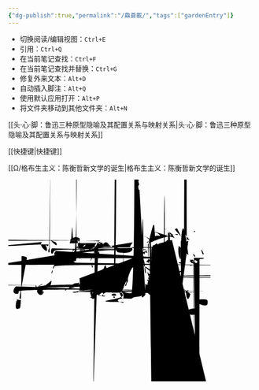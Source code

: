 ```yaml
---
{"dg-publish":true,"permalink":"/鱻蒼載/","tags":["gardenEntry"]}
---
```



- 切换阅读/编辑视图：`Ctrl+E`
- 引用：`Ctrl+Q`
- 在当前笔记查找：`Ctrl+F`
- 在当前笔记查找并替换：`Ctrl+G`
- 修复外来文本：`Alt+D`
- 自动插入脚注：`Alt+Q`
- 使用默认应用打开：`Alt+P`
- 将文件夹移动到其他文件夹：`Alt+N`

[[头·心·脚：鲁迅三种原型隐喻及其配置关系与映射关系\|头·心·脚：鲁迅三种原型隐喻及其配置关系与映射关系]]

[[快捷键\|快捷键]]

[[Ω/格布生主义：陈衡哲新文学的诞生\|格布生主义：陈衡哲新文学的诞生]]
<?xml version="1.0" standalone="no"?><!DOCTYPE svg PUBLIC "-//W3C//DTD SVG 20010904//EN" "http://www.w3.org/TR/2001/REC-SVG-20010904/DTD/svg10.dtd"><svg version="1.0" xmlns="http://www.w3.org/2000/svg" width="308.000000pt" height="308.000000pt" viewBox="0 0 308.000000 308.000000" preserveAspectRatio="xMidYMid meet"><g transform="translate(0.000000,308.000000) scale(0.100000,-0.100000)"fill="#000000" stroke="none"><path d="M2573 2338 c-18 -6 -33 -14 -33 -17 1 -3 23 -30 49 -59 l49 -54 1730 c10 16 26 34 36 40 15 10 21 7 39 -18 17 -24 19 -33 9 -51 -10 -19 -9 -216 -15 15 5 16 4 5 -9 -7 -8 -10 -15 -7 -15 14 0 83 34 89 44 6 8 8 7 8 -1 0-7 5 -13 10 -13 13 0 -15 57 -44 88 -26 29 -73 55 -86 47 -5 -3 -11 -1 -15 5-8 13 -90 11 -132 -2z"/><path d="M2380 2333 c0 -5 15 -15 33 -23 17 -8 39 -28 47 -45 21 -42 20 -4130 -26 12 21 -16 59 -61 82 -42 21 -49 23 -49 12z"/><path d="M2216 2291 c-3 -5 9 -11 26 -15 36 -7 78 -42 78 -65 0 -13 2 -13 171 21 22 6 41 -53 68 -48 22 -60 24 -68 11z"/><path d="M2830 2290 c0 -5 5 -10 11 -10 5 0 7 5 4 10 -3 6 -8 10 -11 10 -2 0-4 -4 -4 -10z"/><path d="M2688 2253 c-30 -34 -40 -65 -33 -99 7 -42 25 -35 25 9 0 73 29 10832 40 1 -34 2 -35 5 -8 2 17 0 41 -4 53 -9 22 -10 22 -25 5z"/><path d="M2540 2246 c0 -2 11 -6 25 -8 14 -3 25 -1 25 3 0 5 -11 9 -25 9 -140 -25 -2 -25 -4z"/><path d="M2076 2221 c-4 -5 8 -12 26 -16 18 -4 47 -21 65 -38 28 -26 33 -2839 -14 3 10 1 24 -6 32 -28 34 -111 58 -124 36z"/><path d="M2280 2222 c0 -12 19 -26 26 -19 2 2 -2 10 -11 17 -9 8 -15 8 -15 2z"/><path d="M2455 2214 c-71 -9 -166 -39 -247 -76 -76 -36 -86 -43 -78 -59 9 -1617 -14 103 26 107 51 206 75 315 76 42 0 72 3 65 5 -7 3 -10 11 -7 17 5 13-86 19 -151 11z"/><path d="M2745 2149 l-79 -40 -18 23 c-13 17 -18 19 -18 8 0 -9 5 -21 12 -2812 -12 13 -108 2 -222 -4 -37 -3 -61 2 -57 11 11 11 8 13 135 l2 107 27 -35c15 -19 63 -79 106 -133 62 -78 76 -101 65 -108 -81 -55 -104 -63 -193 -69l-91 -7 85 -1 c87 -2 150 16 186 52 8 9 21 19 28 23 7 5 17 26 22 47 8 35 1541 52 54 23 7 42 18 42 24 0 5 -8 7 -18 4 -14 -5 -24 7 -46 57 -38 81 -46 106-36 112 5 3 12 -4 15 -16 4 -11 9 -18 11 -16 10 10 -30 76 -50 81 -32 9 -48 7-41 -4 3 -5 2 -10 -4 -10 -5 0 -11 5 -13 11 -2 6 -19 -3 -38 -19 -19 -17 -38-29 -41 -26 -4 2 -10 0 -13 -5 -10 -15 63 -101 87 -102 18 0 19 -2 5 -7 -12-5 -14 -12 -9 -21 5 -7 13 -11 19 -8 10 7 35 -18 45 -46 11 -29 -23 -34 -45-6 -48 60 -138 183 -138 190 0 11 68 48 135 74 43 17 53 24 35 24 -14 1 -61-17 -105 -40z m65 -77 c6 -28 22 -30 31 -5 4 12 1 20 -10 25 -12 5 -11 7 6 718 1 23 -6 29 -34 3 -20 15 -40 25 -45 10 -6 21 -27 25 -48 4 -20 12 -40 18-44 6 -4 7 -10 3 -14 -12 -12 -25 8 -32 46 -8 45 -27 64 -66 66 -35 2 -53 17-64 52 -6 20 -4 23 11 20 10 -2 21 -13 24 -26z m76 -84 c4 -7 3 -8 -4 -4 -1710 -15 1 8 -43 17 -34 17 -40 4 -45 -9 -3 -12 -2 -9 4 4 6 -1 17 -10 26 -9 9-14 22 -11 30 3 7 0 15 -7 18 -9 3 -8 8 3 15 19 13 17 13 26 -1z m4 -122 c0-15 -14 -35 -21 -30 -15 9 -10 34 6 34 8 0 15 -2 15 -4z"/><path d="M2495 2159 c-16 -5 -39 -6 -52 -3 -13 4 -23 2 -23 -2 0 -12 -45 -32-90 -40 -19 -4 -38 -12 -42 -18 -6 -8 -11 -7 -17 3 -7 11 -12 10 -28 -6 -11-11 -25 -17 -33 -15 -7 3 -10 0 -6 -7 4 -6 1 -11 -8 -11 -10 0 -16 -9 -16 -220 -12 3 -18 7 -15 3 4 14 0 24 -9 14 -13 16 -21 8 -36 -10 -19 -12 -19 -30 -2-19 17 -27 40 -10 29 5 -3 12 -1 16 4 3 6 -4 8 -15 6 -16 -3 -28 8 -53 45 -4062 -54 65 -20 5 63 -114 228 -253 363 -307 89 -35 100 -39 100 -29 0 5 -24 16-52 26 -135 43 -324 179 -296 213 10 11 13 11 20 -2 5 -9 15 -13 25 -9 11 414 3 9 -5 -5 -8 -2 -10 8 -6 12 5 16 -1 16 -22 0 -21 3 -25 9 -15 8 12 11 1225 0 34 -31 46 -39 56 -39 6 0 8 -5 5 -11 -4 -6 -1 -9 7 -7 7 1 27 -7 45 -2017 -12 38 -22 46 -22 9 0 23 -7 32 -16 17 -18 45 -12 45 10 0 7 7 16 15 20 176 20 51 5 61 -5 3 -10 16 -10 28 0 18 -2 19 -11 7 -8 -11 -9 -7 -4 17 5 24 234 -11 41 -9 5 -14 15 -10 21 4 6 12 9 17 6 5 -4 9 9 8 27 -2 38 7 93 16 1083 5 5 10 3 10 -2 0 -17 4 -33 8 -17 5 -43 5 -60 1z m55 -53 c0 -3 -4 -8 -10-11 -5 -3 -10 -1 -10 4 0 6 5 11 10 11 6 0 10 -2 10 -4z m40 -250 c0 -3 -4 -8-10 -11 -5 -3 -10 -1 -10 4 0 6 5 11 10 11 6 0 10 -2 10 -4z"/><path d="M650 2154 c0 -10 70 -74 81 -74 14 0 10 23 -9 46 -16 20 -72 42 -7228z"/><path d="M2155 2150 c3 -5 8 -10 11 -10 2 0 4 5 4 10 0 6 -5 10 -11 10 -5 0-7 -4 -4 -10z"/><path d="M512 2128 c-24 -24 -14 -69 24 -104 19 -19 40 -34 45 -34 12 0 12 57-1 65 -5 3 -10 14 -10 23 0 14 1 14 13 -1 11 -16 13 -16 29 2 16 19 16 21 -941 -29 22 -73 26 -91 8z"/><path d="M1375 2116 c-16 -13 -30 -29 -30 -34 0 -5 -11 -20 -25 -32 l-25 -2236 21 c20 11 40 17 45 13 4 -4 3 0 -4 10 -11 14 -8 19 17 37 34 24 54 29 25 5-18 -14 -18 -15 4 -4 12 6 20 15 17 21 -10 15 -28 10 -60 -15z"/><path d="M1898 2123 c-33 -40 -49 -73 -35 -73 24 0 36 -21 25 -45 -15 -34 -76-48 -167 -39 -42 4 -70 9 -63 11 7 3 -4 17 -27 34 -22 16 -47 43 -56 60 -1120 -21 29 -31 25 -9 -3 -18 -6 -20 -6 -2 0 -4 -14 -4 -31 0 -34 26 -63 108-119 34 -23 50 -40 46 -50 -3 -8 -2 -11 2 -8 4 4 25 -8 47 -27 45 -39 94 -53127 -35 19 10 21 10 16 -7 -3 -10 -17 -56 -31 -103 -31 -103 -92 -230 -139-290 -19 -24 -33 -47 -30 -51 2 -4 -14 0 -35 8 -39 15 -42 15 -91 -11 -29 -15-49 -22 -45 -16 15 25 89 52 127 47 31 -4 38 -2 34 9 -3 8 1 14 10 14 9 0 125 8 12 -4 6 -3 8 3 5 6 -4 17 1 25 11 23 25 55 105 50 121 -3 8 0 11 7 7 6 -414 1 17 11 3 10 10 26 15 36 6 12 5 17 -3 17 -6 0 -4 6 6 13 9 7 18 24 20 381 13 6 31 11 39 10 17 14 71 5 65 -16 -10 -86 19 -113 46 -37 37 -44 33 -14-8 17 -24 32 -33 64 -38 24 -3 43 -10 43 -16 0 -14 -64 -11 -79 4 -11 10 -128 -7 -10 4 -12 2 -24 -4 -28 -6 -4 -9 -13 -6 -20 5 -15 -19 -71 -35 -80 -18-12 -8 29 13 52 12 13 19 23 15 23 -3 0 -20 -15 -37 -32 l-32 -33 27 55 c3163 40 75 32 42 -3 -12 -1 -20 3 -17 16 10 6 78 -15 101 -16 17 -25 20 -39 12-16 -9 -16 -8 -7 10 7 14 8 23 1 27 -5 3 -10 -1 -10 -9 0 -9 -3 -16 -8 -16 -40 -6 18 -4 40 3 32 1 40 -13 40 -9 0 -13 -4 -10 -10 3 -6 -1 -7 -10 -3 -11 4-13 8 -5 13 8 5 7 10 -4 19 -12 10 -21 9 -46 -4 -17 -9 -34 -23 -37 -30 -3 -8-9 -12 -14 -9 -5 3 -9 0 -9 -5 0 -6 -5 -11 -12 -11 -6 0 -4 8 6 19 10 11 1524 11 30 -4 7 0 8 11 4 11 -4 15 -2 11 4 -7 10 19 28 36 25 4 -1 7 0 7 3 0 7-70 35 -90 35 -19 0 -57 -76 -65 -132 -5 -28 -4 -30 4 -10 11 24 23 30 19 10-3 -15 50 -12 69 4 9 8 13 7 13 -3 1 -8 7 0 15 18 13 30 51 60 62 49 3 -3 -6-11 -20 -17 -18 -8 -27 -21 -29 -43 -2 -20 -8 -30 -17 -28 -8 2 -37 -2 -65 -8-28 -7 -64 -14 -81 -17 -16 -3 -32 -7 -34 -9 -9 -9 58 -3 114 10 57 14 81 1360 -2 -13 -9 -75 -89 -75 -96 0 -9 -71 -106 -77 -106 -7 0 43 85 79 134 26 3627 41 12 49 -9 5 -19 6 -23 1 -3 -5 -17 -9 -31 -9 -21 0 -26 -6 -31 -35 -6-33 -6 -34 -8 -5 -2 48 -21 15 -31 -56 -6 -35 -12 -77 -15 -94 -4 -28 -4 -2910 -11 8 11 15 32 15 48 0 15 5 28 11 28 6 0 8 -7 5 -16 -3 -9 -6 -24 -6 -350 -10 -13 -33 -30 -51 l-29 -33 6 36 c3 20 1 39 -3 42 -5 3 -9 -15 -8 -40 0-30 -6 -52 -17 -66 -10 -12 -18 -17 -19 -11 0 6 7 17 15 24 12 10 13 15 4 21-9 5 -10 11 -2 21 6 7 9 30 7 51 -3 34 -2 36 12 22 21 -21 21 -21 21 27 0 27-7 48 -19 60 -10 10 -18 17 -19 16 -8 -26 -5 -38 9 -39 11 0 12 -2 5 -6 -7 -2-13 -12 -13 -21 0 -14 -2 -14 -9 -3 -7 11 -10 11 -15 0 -4 -10 -7 -11 -12 -2-3 8 -13 9 -27 4 -12 -4 -28 -6 -34 -4 -7 3 -13 0 -13 -6 0 -6 -13 -11 -30-11 -16 0 -30 -5 -30 -10 0 -9 27 -7 68 6 16 5 42 -6 42 -18 0 -5 -4 -6 -10-3 -15 9 -88 -13 -107 -33 -40 -40 -130 -76 -120 -48 3 6 9 10 15 9 6 -2 23 838 22 15 14 30 22 34 20 5 -3 6 4 3 15 -4 16 -2 19 11 14 9 -3 16 -1 16 5 0 6-8 11 -17 11 -9 0 -14 3 -10 6 12 12 108 53 102 44 -9 -15 12 -12 45 5 17 930 22 30 31 0 8 10 19 23 25 21 9 21 9 -3 3 -14 -3 -33 -6 -44 -5 -18 0 -18-1 0 -13 17 -13 17 -14 -4 -25 -11 -6 -24 -11 -29 -11 -4 1 3 7 16 14 22 1222 13 4 18 -25 7 -66 -9 -58 -22 3 -5 1 -10 -4 -10 -15 0 -14 6 5 35 9 14 2325 31 25 8 0 12 4 9 9 -3 5 -34 8 -68 8 -35 1 -85 4 -113 7 -36 6 -46 5 -35-3 12 -9 12 -11 1 -11 -8 0 -20 8 -27 18 -8 10 -13 12 -14 5 0 -18 -20 -16-20 1 0 8 -16 15 -41 19 -22 3 -43 8 -46 11 -14 14 5 14 57 0 74 -19 245 -31355 -24 78 5 65 6 -95 11 -181 5 -256 18 -195 33 16 4 33 2 41 -5 9 -8 35 -1074 -6 34 3 63 1 66 -5 8 -12 118 -3 169 15 42 15 54 30 85 121 27 74 8 77 -8611 -19 -14 -21 -14 -19 6 1 12 8 27 16 33 9 6 18 19 22 28 4 13 -2 18 -34 23-45 8 -136 -2 -145 -16 -3 -5 -13 -9 -22 -9 -21 0 -128 -51 -161 -76 -13 -11-44 -37 -68 -58 l-44 -40 28 -12 c28 -13 28 -13 -8 -8 -36 6 -38 4 -76 -53-65 -96 -73 -148 -51 -317 l11 -89 -27 -24 c-34 -29 -83 -30 -129 -3 l-34 20-26 -20 c-14 -11 -28 -28 -31 -38 -11 -34 -71 -63 -130 -65 -31 -1 -56 -5 -56-9 0 -4 -13 -8 -28 -8 -33 0 -52 -31 -52 -85 0 -38 10 -44 30 -20 9 11 22 1442 10 22 -5 39 -1 66 17 20 13 68 32 105 42 69 19 99 18 222 -3 87 -14 273-21 327 -11 70 14 250 92 238 104 -7 7 -25 6 -55 -2 -25 -7 -64 -11 -88 -11-31 2 -34 3 -12 5 17 2 53 9 80 15 44 10 60 8 115 -9 97 -31 133 -44 155 -5513 -6 20 -6 23 1 1 5 12 8 22 5 11 -3 18 -9 15 -13 -6 -9 45 -24 53 -15 3 3-4 14 -15 25 -12 10 -22 17 -24 15 -2 -2 -24 1 -49 6 -25 6 -52 10 -60 10 -80 -24 4 -35 9 -11 5 -32 11 -46 14 -40 9 -82 52 -71 73 5 10 8 28 7 40 -1 122 20 7 17 4 -3 8 1 8 10 0 8 3 23 7 33 4 13 -4 9 -26 -12 -36 -33 -82 -93 -63-81 8 5 10 2 6 -8 -3 -8 -12 -12 -19 -10 -7 3 -16 1 -20 -5 -3 -6 -12 -11 -20-11 -15 0 -29 31 -18 39 4 3 25 28 47 54 34 43 37 51 27 73 -15 33 -15 32 1330 23 -1 24 -2 8 -20 -9 -11 -12 -16 -6 -13 7 4 14 0 18 -8 3 -9 -15 -36 -46-70 -28 -31 -48 -58 -45 -61 9 -9 170 174 247 281 113 157 130 176 150 165 24-13 30 -13 30 0 0 6 -9 10 -20 10 -11 0 -20 4 -20 10 0 7 54 4 67 -4 2 -2-130 -213 -161 -256 -16 -22 -27 -43 -24 -46 7 -6 98 125 156 224 24 39 47 7252 72 13 0 14 2 -24 -76 -42 -84 -149 -239 -165 -239 -12 0 -15 -9 -9 -27 2-6 14 3 27 20 12 18 27 29 33 26 6 -4 17 1 25 11 7 11 13 14 13 8 0 -11 -30-41 -42 -42 -5 -1 -8 -3 -8 -6 0 -3 0 -11 0 -17 1 -7 16 4 34 25 21 24 37 3441 27 7 -12 -23 -65 -32 -56 -8 8 -43 -24 -43 -38 1 -6 10 0 20 13 11 13 2019 20 14 0 -16 -36 -44 -45 -36 -4 5 -5 2 -1 -5 5 -8 -8 -31 -33 -61 -23 -27-41 -52 -41 -55 0 -18 20 -1 50 42 58 81 113 142 128 142 8 0 12 6 8 15 -3 103 17 19 21 14 3 22 11 18 17 -3 5 -1 7 4 4 6 -4 13 2 16 13 5 21 27 28 27 9 0-5 -4 -7 -10 -4 -5 3 -10 2 -10 -4 0 -5 6 -12 13 -14 7 -4 3 -8 -10 -12 -13-4 -23 -12 -23 -17 0 -6 -7 -7 -16 -4 -12 5 -15 2 -10 -10 3 -8 6 -19 6 -22 0-4 5 0 10 8 6 9 10 10 10 3 0 -18 -21 -27 -30 -13 -5 9 -9 9 -14 1 -4 -6 -4-16 0 -23 5 -7 2 -9 -7 -6 -8 3 -20 -1 -27 -8 -7 -8 -10 -14 -6 -14 3 0 1 -7-6 -15 -6 -8 -9 -19 -5 -25 4 -6 -13 -19 -39 -31 -25 -11 -46 -26 -46 -33 0-14 30 -26 67 -26 13 0 27 -10 34 -22 7 -13 21 -30 32 -38 11 -8 28 -23 38-32 11 -10 22 -18 26 -18 19 1 48 58 49 98 1 30 12 59 34 93 57 89 109 201146 319 40 127 65 186 94 223 32 41 39 70 29 118 -16 71 -51 97 -81 62z m-588-163 c0 -5 -2 -10 -4 -10 -3 0 -8 5 -11 10 -3 6 -1 10 4 10 6 0 11 -4 11 -10zm335 -161 c-4 -11 -28 -57 -55 -102 -27 -45 -44 -84 -40 -87 5 -3 5 -12 0 -20-6 -8 -10 -11 -10 -6 0 5 -6 3 -14 -3 -28 -23 -27 19 2 62 16 23 46 72 67 11038 65 63 89 50 46z m39 -11 c-8 -27 -74 -148 -80 -148 -3 0 0 9 6 21 7 11 923 7 26 -3 2 -11 -5 -17 -17 -6 -12 -14 -20 -16 -17 -3 3 13 35 35 71 23 3741 71 41 76 0 6 7 10 16 10 11 0 14 -6 8 -22z m-608 -64 c15 6 18 -3 6 -20 -9-13 -52 -25 -52 -14 0 4 8 11 18 15 16 6 16 7 0 16 -10 6 -18 15 -18 20 0 6 73 16 -6 9 -9 23 -14 30 -11z m261 -16 c-3 -8 -6 -5 -6 6 -1 11 2 17 5 13 3 -34 -12 1 -19z m450 -10 c-3 -8 -6 -5 -6 6 -1 11 2 17 5 13 3 -3 4 -12 1 -19zm-37 -25 c0 -5 -7 -17 -16 -28 -14 -19 -14 -19 -10 5 2 14 5 26 5 28 2 6 21 121 -5z m-516 -27 c-3 -9 -10 -13 -15 -10 -5 3 -3 11 4 19 15 16 19 13 11 -9zm423 -10 c-1 -6 10 -10 26 -8 15 1 27 -2 27 -8 0 -5 -21 -10 -46 -10 -33 0-51 -5 -61 -17 -13 -16 -13 -15 -2 7 17 36 27 47 43 47 8 0 14 -5 13 -11zm-449 -15 c2 -6 0 -11 -5 -10 -20 3 -34 -2 -28 -10 8 -13 -32 -34 -48 -25 -85 -7 2 2 -9 7 -10 9 -17 3 -17 -6 0 -12 6 -15 13 -3 9 -12 8 -38 -5 -28 -14-30 -17 -12 -17 26 -1 42 -39 22 -52 -7 -4 -10 -11 -6 -15 10 -10 -55 -43-148 -75 -89 -31 -107 -25 -73 23 15 21 25 27 40 22 14 -4 18 -2 14 5 -4 6 -210 5 9 6 -2 14 3 17 11 3 10 -1 13 -17 8 -12 -3 -19 -1 -15 5 3 5 17 7 30 413 -4 24 -2 24 3 0 5 18 18 40 29 42 20 45 37 4 22 -38 -15 -28 -3 16 20 2111 52 20 67 20 30 1 63 20 63 38 0 21 51 25 58 3z m373 0 c4 7 10 11 13 8 9-8 -44 -80 -55 -74 -5 4 -9 11 -9 16 0 6 4 8 9 5 12 -8 32 18 28 35 -2 8 -210 1 5 2 -4 8 -2 13 5z m-456 -11 c-3 -5 -12 -10 -18 -10 -7 0 -6 4 3 10 1912 23 12 15 0z m361 -48 c-18 -16 -18 -16 -6 6 6 13 14 21 18 18 3 -4 -2 -14-12 -24z m216 -10 c-14 -14 -18 -15 -20 -3 -4 15 17 33 30 25 4 -3 0 -13 -10-22z m-36 -19 c-10 -10 -19 5 -10 18 6 11 8 11 12 0 2 -7 1 -15 -2 -18z m67 2c-3 -9 -8 -14 -10 -11 -3 3 -2 9 2 15 9 16 15 13 8 -4z m-567 -22 c-10 -10-19 5 -10 18 6 11 8 11 12 0 2 -7 1 -15 -2 -18z m-26 3 c0 -2 -7 -9 -15 -16-13 -11 -14 -10 -9 4 5 14 24 23 24 12z m7 -41 c0 -8 -2 -13 -5 -10 -3 2 -140 -24 -6 -16 -9 -19 -8 -16 3 3 7 10 13 16 13 5 0 14 3 18 8 10 10 11 9 11 -8zm490 -21 c-3 -3 -12 -4 -19 -1 -8 3 -5 6 6 6 11 1 17 -2 13 -5z m-33 -26 c-3-4 -12 -8 -20 -8 -8 0 -13 4 -10 8 3 5 12 9 20 9 8 0 13 -4 10 -9z m-1060 -54c25 -10 19 -22 -9 -16 -16 3 -25 0 -25 -9 0 -7 -2 -10 -5 -7 -7 7 5 38 15 385 0 15 -3 24 -6z m1106 -39 c11 -30 -1 -69 -27 -83 -13 -8 -22 -4 -40 16 -1315 -23 30 -23 35 0 4 -12 12 -27 18 l-28 11 30 13 c17 7 47 14 68 14 31 1 39-3 47 -24z m-1106 6 c3 -5 -3 -11 -15 -14 -16 -4 -18 -3 -8 9 13 16 16 17 235z m326 -71 c0 -5 -4 -10 -10 -10 -5 0 -10 5 -10 10 0 6 5 10 10 10 6 0 10 -410 -10z"/><path d="M1636 1731 c-23 -43 -19 -52 5 -13 12 18 19 35 16 38 -3 3 -13 -8-21 -25z"/><path d="M1065 1510 c-3 -6 -12 -10 -18 -9 -30 4 -47 -3 -80 -33 -20 -18 -44-39 -54 -46 -17 -12 -17 -13 2 -6 11 3 37 10 57 14 40 8 93 38 84 47 -3 3 212 12 19 9 7 14 15 10 19 -3 3 -9 1 -13 -5z m-29 -19 c-4 -5 0 -11 6 -14 7 -2-1 -11 -19 -20 -44 -23 -55 -21 -18 3 17 11 25 20 20 20 -6 0 -16 -5 -23 -12-6 -6 -14 -9 -18 -6 -3 4 7 13 23 22 33 18 36 19 29 7z"/><path d="M870 1400 c-9 -6 -10 -10 -3 -10 6 0 15 5 18 10 8 12 4 12 -15 0z"/><path d="M1592 1339 c-32 -12 -18 -29 23 -29 26 0 33 4 29 14 -8 20 -25 25-52 15z"/><path d="M1600 1290 c0 -5 7 -10 16 -10 8 0 12 5 9 10 -3 6 -10 10 -16 10 -50 -9 -4 -9 -10z"/><path d="M2120 2130 c-9 -6 -10 -10 -3 -10 6 0 15 5 18 10 8 12 4 12 -15 0z"/><path d="M2600 2070 c-15 -46 -8 -147 14 -188 15 -26 15 -25 17 43 0 39 2 903 115 4 79 -13 94 -34 30z"/><path d="M1375 2090 c-9 -14 28 -21 41 -8 11 11 9 13 -11 14 -14 1 -27 -2 -30-6z"/><path d="M2040 2080 c-9 -6 -10 -10 -3 -10 6 0 15 5 18 10 8 12 4 12 -15 0z"/><path d="M1593 2066 c11 -33 187 -90 202 -65 4 5 16 7 27 3 14 -4 18 -2 14 5-4 7 1 11 13 11 12 0 21 5 21 11 0 8 -11 9 -32 4 -73 -17 -141 -11 -196 16-29 15 -51 21 -49 15z"/><path d="M625 2040 c-17 -33 -20 -70 -5 -70 6 0 10 6 10 14 0 7 11 30 25 5023 34 23 36 5 36 -11 0 -26 -12 -35 -30z"/><path d="M2043 2044 c-29 -22 -32 -28 -22 -47 7 -12 13 -23 14 -25 1 -1 17 1134 27 24 22 31 36 26 51 -8 26 -13 25 -52 -6z"/><path d="M667 2032 c-19 -21 -22 -63 -6 -79 8 -8 18 0 35 34 13 24 22 49 1954 -10 14 -31 11 -48 -9z"/><path d="M2155 2040 c3 -5 8 -10 11 -10 2 0 4 5 4 10 0 6 -5 10 -11 10 -5 0-7 -4 -4 -10z"/><path d="M1384 1993 c-40 -92 -44 -105 -44 -125 0 -37 17 -8 48 80 29 82 26115 -4 45z"/><path d="M726 1993 c-36 -38 -33 -67 8 -92 18 -12 43 -21 56 -21 19 0 21 4 1628 -4 17 -3 22 2 14 7 -11 17 -7 47 19 l37 33 -48 17 c-95 32 -91 32 -118 2z"/><path d="M2945 1993 c4 -10 10 -26 12 -35 3 -10 9 -18 14 -18 12 0 11 6 -6 40-17 32 -32 41 -20 13z"/><path d="M2115 1990 c-3 -5 -3 -15 1 -21 4 -8 0 -8 -15 0 -17 10 -21 9 -21 -30 -9 9 -20 21 -26 11 -7 18 -14 15 -17 -3 -3 -12 0 -20 6 -11 9 -16 9 -21 0-4 -6 -1 -16 6 -21 11 -7 11 -11 2 -15 -10 -3 -9 -11 2 -33 8 -16 15 -37 15-47 0 -10 10 -29 21 -43 l21 -25 -5 30 c-5 27 -4 28 8 11 8 -10 11 -25 8 -34-4 -10 -2 -14 2 -10 5 5 16 -5 26 -22 13 -21 23 -28 35 -23 10 4 15 2 11 -3-3 -6 4 -16 15 -23 18 -11 20 -11 15 3 -7 19 1 20 38 6 14 -5 24 -14 21 -18-2 -4 14 -8 37 -7 32 0 44 -5 52 -21 6 -12 19 -20 32 -19 12 1 21 -3 20 -8 -2-11 29 -18 49 -10 8 3 14 12 14 20 0 8 5 11 10 8 13 -8 13 65 0 85 -5 8 -1011 -10 6 0 -5 -8 -2 -17 5 -9 8 -14 9 -10 3 4 -7 1 -14 -7 -17 -9 -4 -12 0 -911 3 12 -8 22 -39 35 -24 9 -48 17 -54 17 -7 0 -17 7 -25 16 -9 11 -22 14 -4110 -15 -3 -27 -2 -26 2 3 16 -14 40 -26 36 -7 -3 -21 5 -32 17 -18 21 -18 22-1 16 10 -4 21 -7 23 -7 3 0 2 -5 -2 -12 -5 -7 -3 -8 6 -3 10 6 -1 22 -39 58-42 40 -55 47 -62 36 -7 -10 -9 -8 -7 11 2 15 -2 24 -9 23 -7 -2 -10 4 -7 127 17 -11 21 -21 5z m115 -106 c0 -2 -9 0 -20 6 -11 6 -20 13 -20 16 0 2 9 020 -6 11 -6 20 -13 20 -16z m-100 -43 c0 -6 -4 -13 -10 -16 -5 -3 -10 1 -10 90 9 5 16 10 16 6 0 10 -4 10 -9z m90 -6 c0 -8 -4 -15 -10 -15 -5 0 -10 7 -1015 0 8 5 15 10 15 6 0 10 -7 10 -15z m30 -56 c0 -15 -18 -19 -23 -6 -3 8 1 149 14 8 0 14 -4 14 -8z m205 -139 c-3 -5 -12 -10 -18 -10 -7 0 -6 4 3 10 19 1223 12 15 0z"/><path d="M2036 1900 c19 -50 34 -105 34 -122 0 -21 3 -29 10 -22 12 12 -9 101-43 177 -14 31 -28 57 -30 57 -3 0 10 -41 29 -90z"/><path d="M2692 1973 c-6 -10 -13 -40 -17 -68 -5 -39 -4 -47 5 -35 9 12 10 106 -12 -5 -20 -2 -28 7 -28 18 0 67 23 67 32 0 4 8 5 18 2 14 -5 15 -4 2 5 -86 -22 8 -32 5 -9 -2 -19 0 -23 6 -3 5 -1 10 5 10 6 0 8 5 5 10 -4 6 -10 8 -155 -9 -6 -23 25 -15 33 3 3 5 0 5 -6 0 -7 4 -12 10 -12 13 0 8 49 -7 61 -8 7-14 5 -21 -8z"/><path d="M1991 1918 c-1 -63 -21 -74 -21 -11 0 35 -3 44 -10 33 -5 -8 -10 -25-10 -36 0 -12 -7 -24 -15 -28 -23 -8 -18 -28 5 -21 24 8 26 -1 5 -21 -8 -9-15 -12 -15 -8 0 4 -6 -1 -14 -12 -9 -11 -12 -30 -9 -46 4 -21 2 -28 -9 -28-20 0 -78 -145 -74 -187 1 -18 -2 -34 -6 -35 -5 -2 -10 -14 -13 -27 -5 -28-12 -37 -22 -27 -4 4 -3 10 2 14 6 4 11 12 11 17 1 6 4 21 8 35 3 14 -6 0 -21-30 -14 -30 -25 -59 -24 -64 1 -5 -6 -18 -16 -30 -18 -20 -18 -20 2 -6 19 1419 14 6 -3 -8 -9 -16 -15 -19 -12 -3 3 -14 -2 -24 -12 -19 -17 -25 -73 -7 -735 0 7 -5 3 -11 -5 -8 17 -9 77 -5 114 10 258 36 266 49 4 6 0 8 -10 4 -9 -3-40 -9 -69 -12 -48 -4 -47 -3 16 10 38 8 74 19 79 24 6 6 10 84 10 183 0 190-14 281 -57 371 l-24 52 -1 -47z m-51 -112 c0 -2 -7 -7 -16 -10 -8 -3 -12 -2-9 4 6 10 25 14 25 6z m-42 -493 c-10 -2 -26 -2 -35 0 -10 3 -2 5 17 5 19 027 -2 18 -5z m-80 -10 c-15 -2 -42 -2 -60 0 -18 2 -6 4 27 4 33 0 48 -2 33 -4z"/><path d="M2818 1944 c-3 -5 3 -18 13 -28 22 -22 26 -9 6 19 -8 10 -16 14 -199z"/><path d="M2986 1885 c-3 -9 -18 -15 -39 -15 -33 0 -34 -1 -32 -42 1 -24 5 -6310 -87 6 -35 5 -43 -6 -39 -14 5 -15 9 -18 50 -1 17 -4 19 -13 10 -16 -16 -31-15 -22 1 5 9 4 9 -5 1 -7 -7 -11 -22 -9 -34 2 -17 14 -26 48 -36 25 -8 51-12 58 -9 7 2 16 5 20 5 4 1 15 9 25 17 16 15 16 17 -5 27 -12 6 -23 18 -2526 -3 10 -1 9 7 -2 30 -48 60 0 36 56 -18 43 -13 47 9 9 15 -27 15 -27 9 -3-18 67 -37 93 -48 65z m-17 -82 l-1 -28 -10 33 c-6 17 -15 32 -20 32 -5 0 -65 -3 10 11 17 35 -16 34 -47z m41 -24 c0 -10 -4 -19 -9 -19 -12 0 -23 29 -1541 8 14 24 0 24 -22z m-50 -29 c0 -13 -1 -13 -10 0 -5 8 -10 22 -10 30 0 13 113 10 0 5 -8 10 -22 10 -30z"/><path d="M734 1818 c-36 -41 -54 -73 -53 -95 0 -10 8 2 18 26 10 24 24 49 3255 17 13 43 46 37 46 -2 0 -17 -15 -34 -32z"/><path d="M2772 1842 c-8 -6 -2 -13 17 -25 27 -16 29 -16 35 0 4 10 4 14 0 10-4 -4 -15 -1 -23 7 -9 8 -22 12 -29 8z"/><path d="M1482 1777 c-12 -13 -22 -31 -22 -40 0 -9 -6 -17 -12 -18 -17 0 -81-97 -73 -109 3 -5 -8 -16 -25 -25 -26 -13 -30 -21 -31 -58 -1 -23 -3 -52 -4-63 -2 -23 -35 -73 -47 -74 -5 0 -8 -5 -8 -11 0 -6 7 -9 15 -5 8 3 15 1 15 -40 -11 53 -40 72 -39 7 0 -1 7 -19 15 -48 21 -58 46 -28 74 18 17 23 30 19 47-4 13 -2 23 5 23 6 0 8 -8 5 -17 -3 -10 5 -5 20 12 31 36 35 56 6 30 -33 -30-23 -6 19 44 49 59 62 85 55 108 -4 13 -3 15 4 4 7 -10 15 -6 35 20 24 33 5792 57 104 0 14 -39 2 -58 -18z"/><path d="M2490 1790 c0 -5 5 -10 11 -10 5 0 7 5 4 10 -3 6 -8 10 -11 10 -2 0-4 -4 -4 -10z"/><path d="M1273 1768 c1 -16 5 -28 9 -28 10 0 9 9 -2 35 -8 17 -8 16 -7 -7z"/><path d="M2775 1770 c-3 -6 1 -7 9 -4 18 7 21 14 7 14 -6 0 -13 -4 -16 -10z"/><path d="M2086 1753 c-10 -11 -7 -91 5 -98 7 -5 8 8 3 41 l-7 49 24 -20 c42-36 122 -89 118 -78 -6 16 -136 113 -143 106z"/><path d="M666 1685 c-3 -9 -6 -24 -5 -33 0 -9 5 -4 10 12 9 32 6 48 -5 21z"/><path d="M2608 1682 c-21 -10 -38 -21 -38 -25 0 -10 34 0 80 24 45 23 11 24-42 1z"/><path d="M2120 1675 c0 -9 7 -32 15 -52 18 -42 18 -46 5 -38 -5 3 -10 1 -10-4 0 -6 5 -11 10 -11 15 0 12 -21 -4 -39 -16 -18 -24 -131 -12 -169 4 -12 17-27 28 -33 26 -14 32 -5 55 85 14 55 25 75 56 102 21 19 41 32 46 30 4 -3 239 42 26 19 16 26 25 16 18 -9 -7 -20 -10 -23 -8 -3 3 9 16 26 28 17 12 29 2525 28 -7 7 -66 -49 -60 -57 2 -4 -5 -7 -16 -7 -17 0 -16 3 8 28 15 15 22 2816 28 -13 0 -53 -48 -53 -63 0 -12 -50 -67 -60 -67 -3 0 -7 24 -8 52 -3 69-11 96 -23 77 -7 -11 -9 -11 -9 -1 0 7 -4 11 -9 8 -5 -3 -12 1 -15 10 -3 8 -212 4 9 6 -3 10 -4 10 -1 0 3 -13 12 -30 21 -27 14 -30 14 -30 0z m24 -290 c-4-8 -10 -12 -15 -9 -11 6 -2 24 11 24 5 0 7 -7 4 -15z"/><path d="M2260 1625 c33 -19 50 -18 26 0 -11 8 -27 15 -35 15 -10 -1 -7 -6 9-15z"/><path d="M659 1541 c-4 -46 -11 -67 -24 -77 -27 -20 -59 -17 -80 6 -18 20 -7229 -60 10 3 -5 0 -10 -7 -10 -7 0 -35 -11 -63 -25 -59 -29 -92 -31 -124 -9-17 12 -26 13 -34 5 -16 -16 -37 -13 -37 5 0 14 -3 14 -16 3 -19 -16 -44 -63-44 -84 0 -13 6 -15 30 -10 21 5 35 2 46 -9 20 -20 33 -20 123 4 41 11 81 2089 20 7 0 21 9 30 20 19 23 82 45 82 29 0 -6 10 -8 23 -4 16 5 18 4 8 -3 -11-8 -5 -13 25 -21 59 -16 60 -13 47 129 l-9 85 -5 -64z"/><path d="M2090 1491 c0 -63 -5 -122 -11 -134 -10 -20 -10 -21 4 -7 13 12 1739 18 128 0 62 -2 116 -5 119 -3 4 -6 -44 -6 -106z"/><path d="M2405 1570 c28 -12 155 -12 155 0 0 6 -35 10 -87 9 -59 0 -81 -3 -68-9z"/><path d="M1297 1543 c-4 -3 -7 -18 -6 -32 1 -26 1 -25 10 3 9 31 7 41 -4 29z"/><path d="M2410 1527 c0 -35 -26 -42 -34 -11 -8 30 -32 26 -29 -5 2 -18 -1 -20-22 -15 -17 4 -27 1 -31 -10 -4 -11 -14 -14 -34 -9 -24 4 -29 2 -28 -13 0 -11-4 -39 -10 -63 -13 -53 -1 -91 28 -91 23 0 64 73 75 133 4 22 13 37 21 37 160 18 -11 5 -25 -4 -6 -16 -33 -26 -61 -14 -40 -15 -55 -6 -70 11 -18 12 -18 62 -4 16 1 26 20 38 19 13 25 13 25 3 0 -7 -5 -18 -11 -24 -7 -7 -7 -13 0 -1716 -10 41 37 62 116 10 39 21 73 24 76 3 3 5 -28 5 -69 0 -49 -3 -69 -10 -59-7 11 -11 9 -19 -13 -15 -40 -14 -44 15 -51 31 -8 25 -14 61 54 37 68 47 10833 125 -6 7 -9 19 -8 26 2 10 -12 15 -54 17 -56 3 -58 2 -58 -21z"/><path d="M1421 1481 c-12 -17 -20 -35 -17 -39 8 -13 -18 -45 -38 -48 -23 -3-20 7 14 46 33 40 36 47 16 47 -8 0 -14 -3 -13 -6 3 -11 -44 -81 -52 -77 -4 3-7 -4 -8 -14 -2 -28 18 -36 35 -14 13 18 14 18 7 -3 -4 -14 -2 -23 5 -23 6 09 3 6 8 -2 4 15 31 40 61 47 57 48 59 35 79 -6 11 -14 6 -30 -17z m19 -15 c0-2 -8 -10 -17 -17 -16 -13 -17 -12 -4 4 13 16 21 21 21 13z"/><path d="M116 1453 c-54 -56 -46 -113 14 -113 23 0 27 4 28 32 0 17 10 44 2159 25 34 26 45 5 53 -26 10 -30 8 -68 -31z"/><path d="M1291 1473 c0 -6 -4 -20 -7 -30 -5 -14 -4 -15 5 -7 7 7 11 20 8 30-3 11 -5 14 -6 7z"/><path d="M2601 1467 c-33 -10 -47 -20 -62 -47 -10 -19 -23 -45 -30 -58 -15-28 -7 -36 26 -28 21 5 25 11 20 27 -7 20 -6 20 24 5 37 -20 90 -20 115 -1 118 27 15 35 15 13 0 14 -2 2 -9 -15 -10 -7 -13 56 -26 18 -4 42 -18 52 -32 15-18 26 -23 41 -18 14 4 20 2 20 -9 0 -17 50 -30 80 -21 20 6 29 35 10 35 -5 0-19 18 -30 40 -11 22 -27 40 -36 40 -27 0 -135 40 -176 66 -49 31 -89 37 -14721z"/><path d="M1480 1410 c-9 -6 -10 -10 -3 -10 6 0 15 5 18 10 8 12 4 12 -15 0z"/><path d="M2090 1330 c0 -14 -42 -50 -52 -44 -4 3 -5 10 -2 16 5 8 1 9 -12 4-10 -4 -43 -10 -72 -13 -30 -3 -56 -12 -59 -19 -4 -10 -26 -12 -93 -8 -91 5-130 -4 -130 -30 0 -8 12 -17 28 -20 15 -4 35 -9 44 -12 14 -4 16 -1 11 12 -616 -1 15 33 -6 103 -62 173 -81 78 -21 -31 19 -42 31 -31 31 11 0 44 -18 76-40 50 -35 64 -40 111 -40 56 0 289 35 298 45 3 3 0 11 -6 17 -23 23 -11 2817 7 25 -18 47 -22 143 -26 122 -5 182 -22 172 -47 -8 -20 -2 -20 43 -1 44 1943 19 43 -1 0 -14 8 -16 46 -11 69 7 73 19 21 70 -44 43 -47 44 -116 46 -66 2-124 16 -226 55 -63 24 -92 21 -103 -11 -10 -26 -11 -27 -17 -7 -6 19 -16 22-96 26 -58 4 -97 11 -113 22 -29 18 -36 20 -36 6z m10 -58 c0 -11 -12 -24 -26-31 -22 -10 -31 -9 -51 4 -29 19 -24 32 6 15 22 -11 61 1 61 20 0 6 2 10 5 103 0 5 -8 5 -18z m403 -69 c-7 -2 -19 -2 -25 0 -7 3 -2 5 12 5 14 0 19 -2 13-5z"/><path d="M1430 1309 c0 -5 11 -9 25 -9 14 0 25 2 25 4 0 2 -11 6 -25 8 -14 3-25 1 -25 -3z"/><path d="M1255 1280 c27 -12 43 -12 25 0 -8 5 -22 9 -30 9 -10 0 -8 -3 5 -9z"/><path d="M169 1271 c33 -9 38 -29 7 -26 -14 2 -30 6 -37 11 -7 4 -9 3 -5 -4 3-5 2 -12 -3 -14 -4 -1 -12 -29 -15 -61 -8 -64 4 -78 53 -61 23 9 27 16 34 798 73 2 86 -38 84 -17 -1 -16 -2 4 -8z"/><path d="M2895 1242 c-13 -34 -4 -50 38 -65 59 -23 101 -18 105 12 8 57 -2 66-72 66 -46 0 -67 -4 -71 -13z"/><path d="M2786 1110 c-100 -17 -81 -90 24 -90 65 0 76 10 64 57 -10 42 -17 45-88 33z"/></g></svg>
